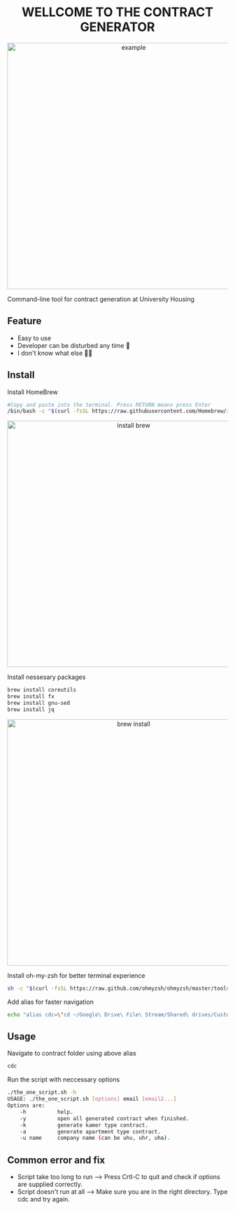 <h1 align="center">WELLCOME TO THE CONTRACT GENERATOR</h1>
<p align="center"><img src="https://i.imgur.com/J6z094u.gif" width="562" alt="example"></p>

Command-line tool for contract generation at University Housing

## Feature
* Easy to use 
* Developer can be disturbed any time 🎉
* I don't know what else 🤷‍♂️

## Install
Install HomeBrew
```bash
#Copy and paste into the terminal. Press RETURN means press Enter
/bin/bash -c "$(curl -fsSL https://raw.githubusercontent.com/Homebrew/install/master/install.sh)"
```
<p align="center"><img src="https://i.imgur.com/0cFYHNT.gif" width="562" alt="install brew"></p>

Install nessesary packages
```bash
brew install coreutils
brew install fx
brew install gnu-sed
brew install jq
```
<p align="center"><img src="https://i.imgur.com/BX5InY8.gif" width="562" alt="brew install"></p>

Install oh-my-zsh for better terminal experience
```bash
sh -c "$(curl -fsSL https://raw.github.com/ohmyzsh/ohmyzsh/master/tools/install.sh)"
```

Add alias for faster navigation
```bash
echo "alias cdc=\"cd ~/Google\ Drive\ File\ Stream/Shared\ drives/Customer\ Care/Templates/contract\"" >> ~/.zshrc
```

## Usage
Navigate to contract folder using above alias
```bash
cdc
```
Run the script with neccessary options
```bash
./the_one_script.sh -h
USAGE: ./the_one_script.sh [options] email [email2...]
Options are:
    -h          help.
    -y          open all generated contract when finished.
    -k          generate kamer type contract.
    -a          generate apartment type contract.
    -u name     company name (can be uhu, uhr, uha).
```

## Common error and fix
* Script take too long to run --> Press Crtl-C to quit and check if options are supplied correctly.
* Script doesn't run at all --> Make sure you are in the right directory. Type cdc and try again.
